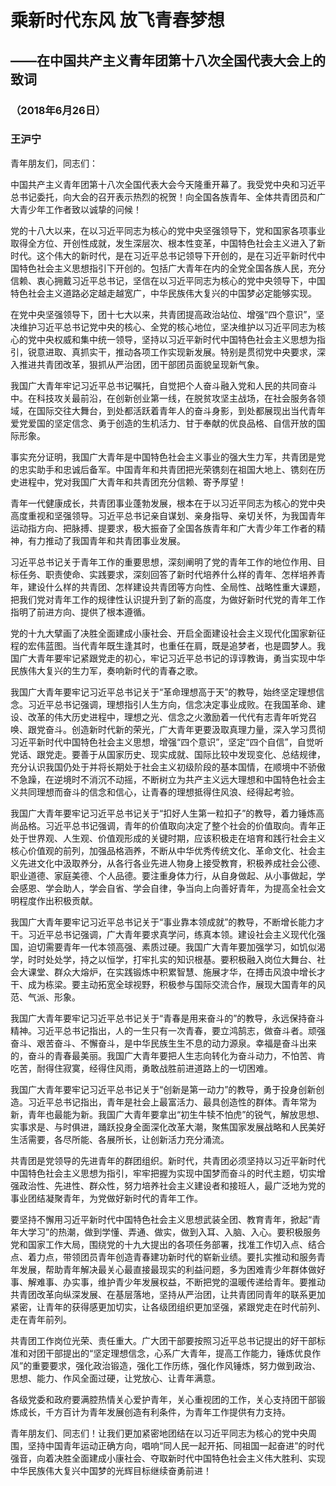 # 乘新时代东风 放飞青春梦想
## ——在中国共产主义青年团第十八次全国代表大会上的致词
### （2018年6月26日）
### 王沪宁

青年朋友们，同志们：

中国共产主义青年团第十八次全国代表大会今天隆重开幕了。我受党中央和习近平总书记委托，向大会的召开表示热烈的祝贺！向全国各族青年、全体共青团员和广大青少年工作者致以诚挚的问候！

党的十八大以来，在以习近平同志为核心的党中央坚强领导下，党和国家各项事业取得全方位、开创性成就，发生深层次、根本性变革，中国特色社会主义进入了新时代。这个伟大的新时代，是在习近平总书记领导下开创的，是在习近平新时代中国特色社会主义思想指引下开创的。包括广大青年在内的全党全国各族人民，充分信赖、衷心拥戴习近平总书记，坚信在以习近平同志为核心的党中央领导下，中国特色社会主义道路必定越走越宽广，中华民族伟大复兴的中国梦必定能够实现。

在党中央坚强领导下，团十七大以来，共青团提高政治站位、增强“四个意识”，坚决维护习近平总书记党中央的核心、全党的核心地位，坚决维护以习近平同志为核心的党中央权威和集中统一领导，坚持以习近平新时代中国特色社会主义思想为指引，锐意进取、真抓实干，推动各项工作实现新发展。特别是贯彻党中央要求，深入推进共青团改革，狠抓从严治团，团干部团员面貌呈现新气象。

我国广大青年牢记习近平总书记嘱托，自觉把个人奋斗融入党和人民的共同奋斗中。在科技攻关最前沿，在创新创业第一线，在脱贫攻坚主战场，在社会服务各领域，在国际交往大舞台，到处都活跃着青年人的奋斗身影，到处都展现出当代青年爱党爱国的坚定信念、勇于创造的生机活力、甘于奉献的优良品格、自信开放的国际形象。

事实充分证明，我国广大青年是中国特色社会主义事业的强大生力军，共青团是党的忠实助手和忠诚后备军。中国青年和共青团把光荣镌刻在祖国大地上、镌刻在历史进程中，党对我国广大青年和共青团充分信赖、寄予厚望！

青年一代健康成长，共青团事业蓬勃发展，根本在于以习近平同志为核心的党中央高度重视和坚强领导。习近平总书记亲自谋划、亲身指导、亲切关怀，为我国青年运动指方向、把脉搏、提要求，极大振奋了全国各族青年和广大青少年工作者的精神，有力推动了我国青年和共青团事业发展。

习近平总书记关于青年工作的重要思想，深刻阐明了党的青年工作的地位作用、目标任务、职责使命、实践要求，深刻回答了新时代培养什么样的青年、怎样培养青年，建设什么样的共青团、怎样建设共青团等方向性、全局性、战略性重大课题，把我们党对青年工作的规律性认识提升到了新的高度，为做好新时代党的青年工作指明了前进方向、提供了根本遵循。

党的十九大擘画了决胜全面建成小康社会、开启全面建设社会主义现代化国家新征程的宏伟蓝图。当代青年既生逢其时，也重任在肩，既是追梦者，也是圆梦人。我国广大青年要牢记紧跟党走的初心，牢记习近平总书记的谆谆教诲，勇当实现中华民族伟大复兴的生力军，奏响新时代的青春之歌。

我国广大青年要牢记习近平总书记关于“革命理想高于天”的教导，始终坚定理想信念。习近平总书记强调，理想指引人生方向，信念决定事业成败。在我国革命、建设、改革的伟大历史进程中，理想之光、信念之火激励着一代代有志青年听党召唤、跟党奋斗。创造新时代新的荣光，广大青年更要汲取真理力量，深入学习贯彻习近平新时代中国特色社会主义思想，增强“四个意识”，坚定“四个自信”，自觉听党话、跟党走。要善于从国家历史、现实成就、国际比较中发现变化、总结规律，充分认识我国仍处于并将长期处于社会主义初级阶段的基本国情，在顺境中不骄傲不急躁，在逆境时不消沉不动摇，不断树立为共产主义远大理想和中国特色社会主义共同理想而奋斗的信念和信心，让青春的理想抵得住风浪、经得起考验。

我国广大青年要牢记习近平总书记关于“扣好人生第一粒扣子”的教导，着力锤炼高尚品格。习近平总书记强调，青年的价值取向决定了整个社会的价值取向。青年正处于世界观、人生观、价值观形成的关键时期，应该积极走在培育和践行社会主义核心价值观的前列，加强品格涵养，不断从中华优秀传统文化、革命文化、社会主义先进文化中汲取养分，从各行各业先进人物身上接受教育，积极养成社会公德、职业道德、家庭美德、个人品德。要注重身体力行，从自身做起、从小事做起，学会感恩、学会助人，学会自省、学会自律，争当向上向善好青年，为提高全社会文明程度作出积极贡献。

我国广大青年要牢记习近平总书记关于“事业靠本领成就”的教导，不断增长能力才干。习近平总书记强调，广大青年要求真学问，练真本领。建设社会主义现代化强国，迫切需要青年一代本领高强、素质过硬。我国广大青年要加强学习，如饥似渴学，时时处处学，持之以恒学，打牢扎实的知识根基。要积极融入岗位大舞台、社会大课堂、群众大熔炉，在实践锻炼中积累智慧、施展才华，在搏击风浪中增长才干、成为栋梁。要主动拓宽全球视野，积极参与国际交流合作，展现大国青年的风范、气派、形象。

我国广大青年要牢记习近平总书记关于“青春是用来奋斗的”的教导，永远保持奋斗精神。习近平总书记指出，人的一生只有一次青春，要立鸿鹄志，做奋斗者。顽强奋斗、艰苦奋斗、不懈奋斗，是中华民族生生不息的动力源泉。幸福是奋斗出来的，奋斗的青春最美丽。我国广大青年要把人生志向转化为奋斗动力，不怕苦、肯吃苦，耐得住寂寞，经得住风雨，勇敢战胜前进道路上的一切困难。

我国广大青年要牢记习近平总书记关于“创新是第一动力”的教导，勇于投身创新创造。习近平总书记指出，青年是社会上最富活力、最具创造性的群体。青年常为新，青年也最能为新。我国广大青年要拿出“初生牛犊不怕虎”的锐气，解放思想、实事求是、与时俱进，踊跃投身全面深化改革大潮，聚焦国家发展战略和人民美好生活需要，各尽所能、各展所长，让创新活力充分涌流。

共青团是党领导的先进青年的群团组织。新时代，共青团必须坚持以习近平新时代中国特色社会主义思想为指引，牢牢把握为实现中国梦而奋斗的时代主题，切实增强政治性、先进性、群众性，努力培养社会主义建设者和接班人，最广泛地为党的事业团结凝聚青年，为党做好新时代的青年工作。

要坚持不懈用习近平新时代中国特色社会主义思想武装全团、教育青年，掀起“青年大学习”的热潮，做到学懂、弄通、做实，做到入耳、入脑、入心。要积极服务党和国家工作大局，围绕党的十九大提出的各项任务部署，找准工作切入点、结合点、着力点，带领团员青年创造青春建功新时代的崭新业绩。要扎实推动和服务青年发展，帮助青年解决最关心最直接最现实的利益问题，多为困难青少年群体做好事、解难事、办实事，维护青少年发展权益，不断把党的温暖传递给青年。要推动共青团改革向纵深发展、在基层落地，坚持从严治团，让共青团同青年的联系更加紧密，让青年的获得感更加切实，让各级团组织更加坚强，紧跟党走在时代前列、走在青年前列。

共青团工作岗位光荣、责任重大。广大团干部要按照习近平总书记提出的好干部标准和对团干部提出的“坚定理想信念，心系广大青年，提高工作能力，锤炼优良作风”的重要要求，强化政治锻造，强化工作历练，强化作风锤炼，努力做到政治、思想、能力、作风全面过硬，让党放心、让青年满意。

各级党委和政府要满腔热情关心爱护青年，关心重视团的工作，关心支持团干部锻炼成长，千方百计为青年发展创造有利条件，为青年工作提供有力支持。

青年朋友们、同志们！让我们更加紧密地团结在以习近平同志为核心的党中央周围，坚持中国青年运动正确方向，唱响“同人民一起开拓、同祖国一起奋进”的时代强音，向着决胜全面建成小康社会、夺取新时代中国特色社会主义伟大胜利、实现中华民族伟大复兴中国梦的光辉目标继续奋勇前进！
